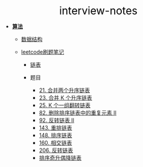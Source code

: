 <center><a href="#" target="_Self" style="font-size:28px;text-decoration:none;color:#000000;">interview-notes</a></center>

* [**算法**](算法/)
  * [数据结构](算法/数据结构/)
  * [leetcode刷题笔记](算法/leetcode/)
    
    * [链表](算法/leetcode/listnode/)
    
    * 题目
    
      * [21. 合并两个升序链表](算法/leetcode/listnode/21.%20合并两个升序链表)
      * [23. 合并 K 个升序链表](算法/leetcode/listnode/23.%20合并K个升序链表)
      * [25. K 个一组翻转链表](算法/leetcode/listnode/25.%20K%20个一组翻转链表)
      * [82. 删除排序链表中的重复元素 II](算法/leetcode/listnode/82.%20删除排序链表中的重复元素%20II)
      * [92. 反转链表 II](算法/leetcode/listnode/92.%20反转链表%20II)
      * [143. 重排链表](算法/leetcode/listnode/143.%20重排链表)
      * [148. 排序链表](算法/leetcode/listnode/148.%20排序链表)
      * [160. 相交链表](算法/leetcode/listnode/160.%20相交链表)
      * [206. 反转链表](算法/leetcode/listnode/206.%20反转链表)
      * [排序奇升偶降链表](算法/leetcode/listnode/排序奇升偶降链表)
      
      
